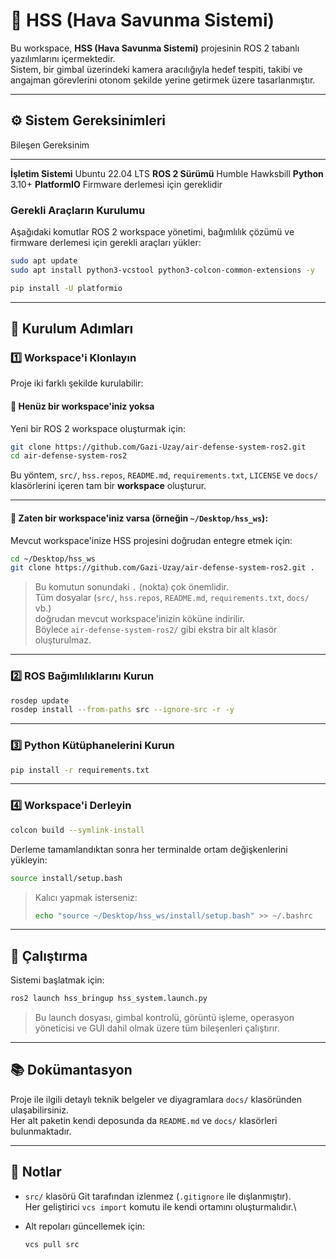 # 🚀 HSS (Hava Savunma Sistemi)

Bu workspace, **HSS (Hava Savunma Sistemi)** projesinin ROS 2
tabanlı yazılımlarını içermektedir.\
Sistem, bir gimbal üzerindeki kamera aracılığıyla hedef tespiti, takibi
ve angajman görevlerini otonom şekilde yerine getirmek üzere
tasarlanmıştır.

------------------------------------------------------------------------

## ⚙️ Sistem Gereksinimleri

  Bileşen               Gereksinim
  --------------------- ------------------------------------
  **İşletim Sistemi**   Ubuntu 22.04 LTS
  **ROS 2 Sürümü**      Humble Hawksbill
  **Python**            3.10+
  **PlatformIO**        Firmware derlemesi için gereklidir

### Gerekli Araçların Kurulumu

Aşağıdaki komutlar ROS 2 workspace yönetimi, bağımlılık çözümü ve
firmware derlemesi için gerekli araçları yükler:

``` bash
sudo apt update
sudo apt install python3-vcstool python3-colcon-common-extensions -y

pip install -U platformio
```

------------------------------------------------------------------------

## 🧩 Kurulum Adımları

### 1️⃣ Workspace'i Klonlayın

Proje iki farklı şekilde kurulabilir:

#### 🔹 Henüz bir workspace'iniz yoksa

Yeni bir ROS 2 workspace oluşturmak için:

``` bash
git clone https://github.com/Gazi-Uzay/air-defense-system-ros2.git
cd air-defense-system-ros2
```

Bu yöntem, `src/`, `hss.repos`, `README.md`, `requirements.txt`,
`LICENSE` ve `docs/` klasörlerini içeren tam bir **workspace**
oluşturur.

------------------------------------------------------------------------

#### 🔹 Zaten bir workspace'iniz varsa (örneğin `~/Desktop/hss_ws`):

Mevcut workspace'inize HSS projesini doğrudan entegre etmek için:

``` bash
cd ~/Desktop/hss_ws
git clone https://github.com/Gazi-Uzay/air-defense-system-ros2.git .
```

> Bu komutun sonundaki `.` (nokta) çok önemlidir.\
> Tüm dosyalar (`src/`, `hss.repos`, `README.md`, `requirements.txt`,
> `docs/` vb.)\
> doğrudan mevcut workspace'inizin köküne indirilir.\
> Böylece `air-defense-system-ros2/` gibi ekstra bir alt klasör
> oluşturulmaz.

------------------------------------------------------------------------

### 2️⃣ ROS Bağımlılıklarını Kurun

``` bash
rosdep update
rosdep install --from-paths src --ignore-src -r -y
```

------------------------------------------------------------------------

### 3️⃣ Python Kütüphanelerini Kurun

``` bash
pip install -r requirements.txt
```

------------------------------------------------------------------------

### 4️⃣ Workspace'i Derleyin

``` bash
colcon build --symlink-install
```

Derleme tamamlandıktan sonra her terminalde ortam değişkenlerini
yükleyin:

``` bash
source install/setup.bash
```

> Kalıcı yapmak isterseniz:
>
> ``` bash
> echo "source ~/Desktop/hss_ws/install/setup.bash" >> ~/.bashrc
> ```

------------------------------------------------------------------------

## 🚀 Çalıştırma

Sistemi başlatmak için:

``` bash
ros2 launch hss_bringup hss_system.launch.py
```

> Bu launch dosyası, gimbal kontrolü, görüntü işleme, operasyon
> yöneticisi ve GUI dahil olmak üzere tüm bileşenleri çalıştırır.

------------------------------------------------------------------------

## 📚 Dokümantasyon

Proje ile ilgili detaylı teknik belgeler ve diyagramlara `docs/`
klasöründen ulaşabilirsiniz.\
Her alt paketin kendi deposunda da `README.md` ve `docs/` klasörleri
bulunmaktadır.

------------------------------------------------------------------------

## 🧠 Notlar

-   `src/` klasörü Git tarafından izlenmez (`.gitignore` ile
    dışlanmıştır).\
    Her geliştirici `vcs import` komutu ile kendi ortamını
    oluşturmalıdır.\

-   Alt repoları güncellemek için:

    ``` bash
    vcs pull src
    ```
